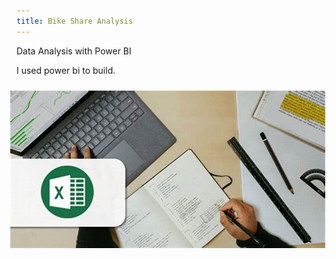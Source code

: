 ```yaml
---
title: Bike Share Analysis
---
```


Data Analysis with Power BI

I used power bi to build.

<img style="float:right; margin: 10px;" src="OIP.jfif">

